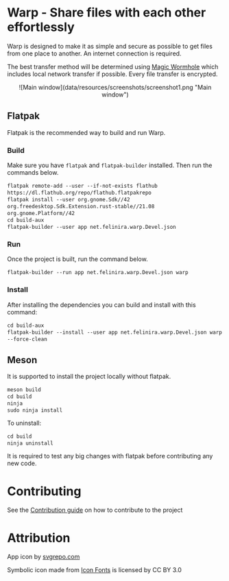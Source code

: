 # Warp - Share files with each other effortlessly

Warp is designed to make it as simple and secure as possible to get files from one place to another. An internet 
connection is required.

The best transfer method will be determined using [Magic Wormhole](https://magic-wormhole.readthedocs.io/en/latest/)
which includes local network transfer if possible. Every file transfer is encrypted.

<div align="center">
![Main window](data/resources/screenshots/screenshot1.png "Main window")
</div>

## Flatpak

Flatpak is the recommended way to build and run Warp.

### Build

Make sure you have `flatpak` and `flatpak-builder` installed. Then run the commands below.

```shell
flatpak remote-add --user --if-not-exists flathub https://dl.flathub.org/repo/flathub.flatpakrepo
flatpak install --user org.gnome.Sdk//42 org.freedesktop.Sdk.Extension.rust-stable//21.08 org.gnome.Platform//42
cd build-aux
flatpak-builder --user app net.felinira.warp.Devel.json
```

### Run

Once the project is built, run the command below.

```shell
flatpak-builder --run app net.felinira.warp.Devel.json warp
```

### Install

After installing the dependencies you can build and install with this command:

```shell
cd build-aux
flatpak-builder --install --user app net.felinira.warp.Devel.json warp --force-clean 
```

## Meson

It is supported to install the project locally without flatpak.

```shell
meson build
cd build
ninja
sudo ninja install
```

To uninstall:

```shell
cd build
ninja uninstall
```

It is required to test any big changes with flatpak before contributing any new code.

# Contributing
See the [Contribution guide](./CONTRIBUTING.md) on how to contribute to the project

# Attribution
<p>App icon by <a href="https://svgrepo.com">svgrepo.com</a></p>
<p>Symbolic icon made from <a href="http://www.onlinewebfonts.com/icon">Icon Fonts</a> is licensed by CC BY 3.0</p>
